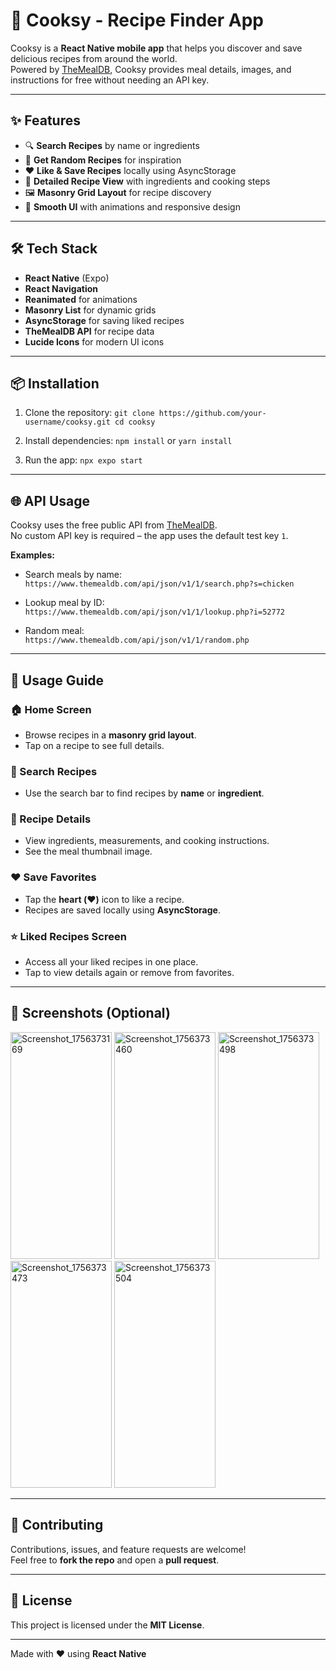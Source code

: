 # 🍳 Cooksy - Recipe Finder App

Cooksy is a **React Native mobile app** that helps you discover and save delicious recipes from around the world.  
Powered by [TheMealDB](https://www.themealdb.com/api.php), Cooksy provides meal details, images, and instructions for free without needing an API key.

---

## ✨ Features
- 🔍 **Search Recipes** by name or ingredients  
- 🎲 **Get Random Recipes** for inspiration  
- ❤️ **Like & Save Recipes** locally using AsyncStorage  
- 📖 **Detailed Recipe View** with ingredients and cooking steps  
- 🖼️ **Masonry Grid Layout** for recipe discovery  
- 🌙 **Smooth UI** with animations and responsive design  

---

## 🛠️ Tech Stack
- **React Native** (Expo)
- **React Navigation**
- **Reanimated** for animations
- **Masonry List** for dynamic grids
- **AsyncStorage** for saving liked recipes
- **TheMealDB API** for recipe data
- **Lucide Icons** for modern UI icons

---

## 📦 Installation

1. Clone the repository:
`git clone https://github.com/your-username/cooksy.git
cd cooksy`

2. Install dependencies:
`npm install`
  or
`yarn install`

3. Run the app:
`npx expo start`

---

## 🌐 API Usage
Cooksy uses the free public API from [TheMealDB](https://www.themealdb.com/).  
No custom API key is required – the app uses the default test key `1`.

**Examples:**
- Search meals by name:  
`https://www.themealdb.com/api/json/v1/1/search.php?s=chicken`

- Lookup meal by ID:  
`https://www.themealdb.com/api/json/v1/1/lookup.php?i=52772`

- Random meal:  
`https://www.themealdb.com/api/json/v1/1/random.php`

---

## 🚀 Usage Guide

### 🏠 Home Screen
- Browse recipes in a **masonry grid layout**.  
- Tap on a recipe to see full details.

### 🔎 Search Recipes
- Use the search bar to find recipes by **name** or **ingredient**.

### 📖 Recipe Details
- View ingredients, measurements, and cooking instructions.  
- See the meal thumbnail image.

### ❤️ Save Favorites
- Tap the **heart (❤️)** icon to like a recipe.  
- Recipes are saved locally using **AsyncStorage**.

### ⭐ Liked Recipes Screen
- Access all your liked recipes in one place.  
- Tap to view details again or remove from favorites.

---

## 📱 Screenshots (Optional)
<img width="162" height="363" alt="Screenshot_1756373169" src="https://github.com/user-attachments/assets/390cc570-43c5-43ca-91f9-7877fa8e9978" />
<img  width="162" height="363" alt="Screenshot_1756373460" src="https://github.com/user-attachments/assets/9ed23a6c-b4c7-4cb4-aa74-171676939c58" />
<img  width="162" height="363" alt="Screenshot_1756373498" src="https://github.com/user-attachments/assets/bccdb5b5-0a44-4f32-9c1a-837829c40ee9" />
<img  width="162" height="363" alt="Screenshot_1756373473" src="https://github.com/user-attachments/assets/1c282dd9-427d-4d72-ab8f-2d094a50409c" />
<img  width="162" height="363" alt="Screenshot_1756373504" src="https://github.com/user-attachments/assets/13a86e04-8c9e-46ca-9796-5bafcf0f0785" />


---

## 🤝 Contributing
Contributions, issues, and feature requests are welcome!  
Feel free to **fork the repo** and open a **pull request**.

---

## 📄 License
This project is licensed under the **MIT License**.

---

Made with ❤️ using **React Native**
